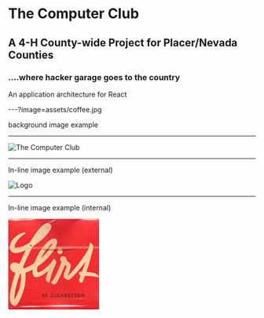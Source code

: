 # The Computer Club
## A 4-H County-wide Project for Placer/Nevada Counties
### ....where hacker garage goes to the country


An application architecture for React

---?image=assets/coffee.jpg

background image example


---

 ![The Computer Club](https://www.thecomputerclub.org)

---
In-line image example (external)

![Logo](http://spark.apache.org/images/spark-logo-trademark.png)

---

In-line image example (internal)

![Logo](assets/185.png)



